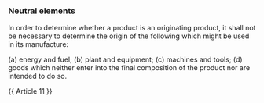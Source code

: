 ### Neutral elements

In order to determine whether a product is an originating product, it shall not be necessary to determine the origin of the following which might be used in its manufacture:

(a)	energy and fuel;
(b)	plant and equipment;
(c)	machines and tools;
(d)	goods which neither enter into the final composition of the product nor are intended to do so.

{{ Article 11 }}
